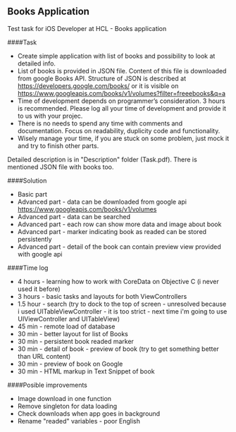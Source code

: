 ## Books Application
Test task for iOS Developer at HCL - Books application

####Task
- Create simple application with list of books and possibility to look at detailed info.
- List of books is provided in JSON file. Content of this file is downloaded from google Books API. Structure of JSON is described at https://developers.google.com/books/ or it is visible on https://www.googleapis.com/books/v1/volumes?filter=free­ebooks&q=a
- Time of development depends on programmer’s consideration. 3 hours is recommended. Please log all your time of development and provide it to us with your projec.
- There is no needs to spend any time with comments and documentation. Focus on readability, duplicity code and functionality.
- Wisely manage your time, if you are stuck on some problem, just mock it and try to finish other parts.

Detailed description is in "Description" folder (Task.pdf). 
There is mentioned JSON file with books too.

####Solution
- Basic part
- Advanced part - data can be downloaded from google api https://www.googleapis.com/books/v1/volumes
- Advanced part - data can be searched
- Advanced part - each row can show more data and image about book
- Advanced part - marker indicating book as readed can be stored persistently
- Advanced part - detail of the book can contain preview view provided with google api

####Time log
- 4 hours - learning how to work with CoreData on Objective C (i never used it before)
- 3 hours - basic tasks and layouts for both ViewControllers
- 1.5 hour - search (try to dock to the top of screen - unresolved because i used UITableViewController - it is too strict - next time i'm going to use UIViewController and UITableView)
- 45 min - remote load of database
- 30 min - better layout for list of Books
- 30 min - persistent book readed marker
- 30 min - detail of book - preview of book (try to get something better than URL content)
- 30 min - preview of book on Google
- 30 min - HTML markup in Text Snippet of book

####Posible improvements
- Image download in one function
- Remove singleton for data loading
- Check downloads when app goes in background
- Rename "readed" variables - poor English

